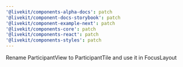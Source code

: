 ```yaml
---
'@livekit/components-alpha-docs': patch
'@livekit/component-docs-storybook': patch
'@livekit/component-example-next': patch
'@livekit/components-core': patch
'@livekit/components-react': patch
'@livekit/components-styles': patch
---
```


Rename ParticipantView to ParticipantTile and use it in FocusLayout
